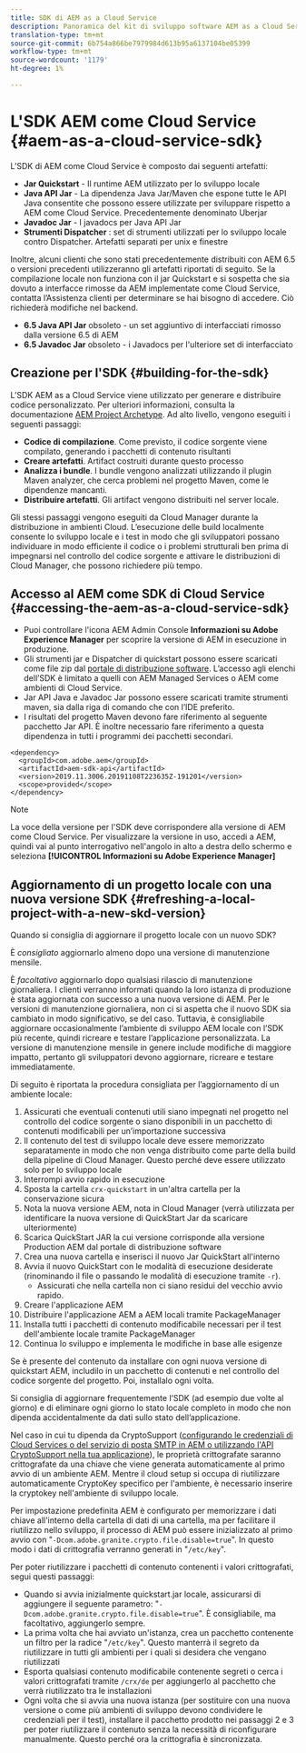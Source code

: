 ```yaml
---
title: SDK di AEM as a Cloud Service
description: Panoramica del kit di sviluppo software AEM as a Cloud Service
translation-type: tm+mt
source-git-commit: 6b754a866be7979984d613b95a6137104be05399
workflow-type: tm+mt
source-wordcount: '1179'
ht-degree: 1%

---
```



# L&#39;SDK AEM come Cloud Service {#aem-as-a-cloud-service-sdk}

L’SDK di AEM come Cloud Service è composto dai seguenti artefatti:

* **Jar Quickstart**  - Il runtime AEM utilizzato per lo sviluppo locale
* **Java API Jar**  - La dipendenza Java Jar/Maven che espone tutte le API Java consentite che possono essere utilizzate per sviluppare rispetto a AEM come Cloud Service. Precedentemente denominato Uberjar
* **Javadoc Jar**  - I javadocs per Java API Jar
* **Strumenti Dispatcher** : set di strumenti utilizzati per lo sviluppo locale contro Dispatcher. Artefatti separati per unix e finestre

Inoltre, alcuni clienti che sono stati precedentemente distribuiti con AEM 6.5 o versioni precedenti utilizzeranno gli artefatti riportati di seguito. Se la compilazione locale non funziona con il jar Quickstart e si sospetta che sia dovuto a interfacce rimosse da AEM implementate come Cloud Service, contatta l’Assistenza clienti per determinare se hai bisogno di accedere. Ciò richiederà modifiche nel backend.

* **6.5 Java API Jar**  obsoleto - un set aggiuntivo di interfacciati rimosso dalla versione 6.5 di AEM
* **6.5 Javadoc Jar**  obsoleto - i Javadocs per l&#39;ulteriore set di interfacciato

## Creazione per l&#39;SDK {#building-for-the-sdk}

L’SDK AEM as a Cloud Service viene utilizzato per generare e distribuire codice personalizzato. Per ulteriori informazioni, consulta la documentazione [AEM Project Archetype](https://experienceleague.adobe.com/docs/experience-manager-core-components/using/developing/archetype/using.html?lang=en). Ad alto livello, vengono eseguiti i seguenti passaggi:

* **Codice di compilazione**. Come previsto, il codice sorgente viene compilato, generando i pacchetti di contenuto risultanti
* **Creare artefatti**. Artifact costruiti durante questo processo
* **Analizza i bundle**. I bundle vengono analizzati utilizzando il plugin Maven analyzer, che cerca problemi nel progetto Maven, come le dipendenze mancanti.
* **Distribuire artefatti**. Gli artifact vengono distribuiti nel server locale.

Gli stessi passaggi vengono eseguiti da Cloud Manager durante la distribuzione in ambienti Cloud. L’esecuzione delle build localmente consente lo sviluppo locale e i test in modo che gli sviluppatori possano individuare in modo efficiente il codice o i problemi strutturali ben prima di impegnarsi nel controllo del codice sorgente e attivare le distribuzioni di Cloud Manager, che possono richiedere più tempo.

## Accesso al AEM come SDK di Cloud Service {#accessing-the-aem-as-a-cloud-service-sdk}

* Puoi controllare l&#39;icona AEM Admin Console **Informazioni su Adobe Experience Manager** per scoprire la versione di AEM in esecuzione in produzione.
* Gli strumenti jar e Dispatcher di quickstart possono essere scaricati come file zip dal [portale di distribuzione software](https://experience.adobe.com/#/downloads/content/software-distribution/it/aemcloud.html). L’accesso agli elenchi dell’SDK è limitato a quelli con AEM Managed Services o AEM come ambienti di Cloud Service.
* Jar API Java e Javadoc Jar possono essere scaricati tramite strumenti maven, sia dalla riga di comando che con l’IDE preferito.
* I risultati del progetto Maven devono fare riferimento al seguente pacchetto Jar API. È inoltre necessario fare riferimento a questa dipendenza in tutti i programmi dei pacchetti secondari.

```
<dependency>
  <groupId>com.adobe.aem</groupId>
  <artifactId>aem-sdk-api</artifactId>
  <version>2019.11.3006.20191108T223635Z-191201</version>
  <scope>provided</scope>
</dependency>
```

>[!NOTE]
>
>La voce della versione per l&#39;SDK deve corrispondere alla versione di AEM come Cloud Service. Per visualizzare la versione in uso, accedi a AEM, quindi vai al punto interrogativo nell&#39;angolo in alto a destra dello schermo e seleziona **[!UICONTROL Informazioni su Adobe Experience Manager]**


## Aggiornamento di un progetto locale con una nuova versione SDK {#refreshing-a-local-project-with-a-new-skd-version}

Quando si consiglia di aggiornare il progetto locale con un nuovo SDK?

È *consigliato* aggiornarlo almeno dopo una versione di manutenzione mensile.

È *facoltativo* aggiornarlo dopo qualsiasi rilascio di manutenzione giornaliera. I clienti verranno informati quando la loro istanza di produzione è stata aggiornata con successo a una nuova versione di AEM. Per le versioni di manutenzione giornaliera, non ci si aspetta che il nuovo SDK sia cambiato in modo significativo, se del caso. Tuttavia, è consigliabile aggiornare occasionalmente l’ambiente di sviluppo AEM locale con l’SDK più recente, quindi ricreare e testare l’applicazione personalizzata. La versione di manutenzione mensile in genere include modifiche di maggiore impatto, pertanto gli sviluppatori devono aggiornare, ricreare e testare immediatamente.

Di seguito è riportata la procedura consigliata per l’aggiornamento di un ambiente locale:

1. Assicurati che eventuali contenuti utili siano impegnati nel progetto nel controllo del codice sorgente o siano disponibili in un pacchetto di contenuti modificabili per un’importazione successiva
1. Il contenuto del test di sviluppo locale deve essere memorizzato separatamente in modo che non venga distribuito come parte della build della pipeline di Cloud Manager. Questo perché deve essere utilizzato solo per lo sviluppo locale
1. Interrompi avvio rapido in esecuzione
1. Sposta la cartella `crx-quickstart` in un&#39;altra cartella per la conservazione sicura
1. Nota la nuova versione AEM, nota in Cloud Manager (verrà utilizzata per identificare la nuova versione di QuickStart Jar da scaricare ulteriormente)
1. Scarica QuickStart JAR la cui versione corrisponde alla versione Production AEM dal portale di distribuzione software
1. Crea una nuova cartella e inserisci il nuovo Jar QuickStart all&#39;interno
1. Avvia il nuovo QuickStart con le modalità di esecuzione desiderate (rinominando il file o passando le modalità di esecuzione tramite `-r`).
   * Assicurati che nella cartella non ci siano residui del vecchio avvio rapido.
1. Creare l&#39;applicazione AEM
1. Distribuire l&#39;applicazione AEM a AEM locali tramite PackageManager
1. Installa tutti i pacchetti di contenuto modificabile necessari per il test dell&#39;ambiente locale tramite PackageManager
1. Continua lo sviluppo e implementa le modifiche in base alle esigenze

Se è presente del contenuto da installare con ogni nuova versione di quickstart AEM, includilo in un pacchetto di contenuti e nel controllo del codice sorgente del progetto. Poi, installalo ogni volta.

Si consiglia di aggiornare frequentemente l’SDK (ad esempio due volte al giorno) e di eliminare ogni giorno lo stato locale completo in modo che non dipenda accidentalmente da dati sullo stato dell’applicazione.

Nel caso in cui tu dipenda da CryptoSupport ([configurando le credenziali di Cloud Services o del servizio di posta SMTP in AEM o utilizzando l&#39;API CryptoSupport nella tua applicazione](https://docs.adobe.com/content/help/en/experience-manager-cloud-service-javadoc/com/adobe/granite/crypto/CryptoSupport.html)), le proprietà crittografate saranno crittografate da una chiave che viene generata automaticamente al primo avvio di un ambiente AEM. Mentre il cloud setup si occupa di riutilizzare automaticamente CryptoKey specifico per l&#39;ambiente, è necessario inserire la cryptokey nell&#39;ambiente di sviluppo locale.

Per impostazione predefinita AEM è configurato per memorizzare i dati chiave all&#39;interno della cartella di dati di una cartella, ma per facilitare il riutilizzo nello sviluppo, il processo di AEM può essere inizializzato al primo avvio con &quot;`-Dcom.adobe.granite.crypto.file.disable=true`&quot;. In questo modo i dati di crittografia verranno generati in &quot;`/etc/key`&quot;.

Per poter riutilizzare i pacchetti di contenuto contenenti i valori crittografati, segui questi passaggi:

* Quando si avvia inizialmente quickstart.jar locale, assicurarsi di aggiungere il seguente parametro: &quot;`-Dcom.adobe.granite.crypto.file.disable=true`&quot;. È consigliabile, ma facoltativo, aggiungerlo sempre.
* La prima volta che hai avviato un&#39;istanza, crea un pacchetto contenente un filtro per la radice &quot;`/etc/key`&quot;. Questo manterrà il segreto da riutilizzare in tutti gli ambienti per i quali si desidera che vengano riutilizzati
* Esporta qualsiasi contenuto modificabile contenente segreti o cerca i valori crittografati tramite `/crx/de` per aggiungerlo al pacchetto che verrà riutilizzato tra le installazioni
* Ogni volta che si avvia una nuova istanza (per sostituire con una nuova versione o come più ambienti di sviluppo devono condividere le credenziali per il test), installare il pacchetto prodotto nei passaggi 2 e 3 per poter riutilizzare il contenuto senza la necessità di riconfigurare manualmente. Questo perché ora la crittografia è sincronizzata.
